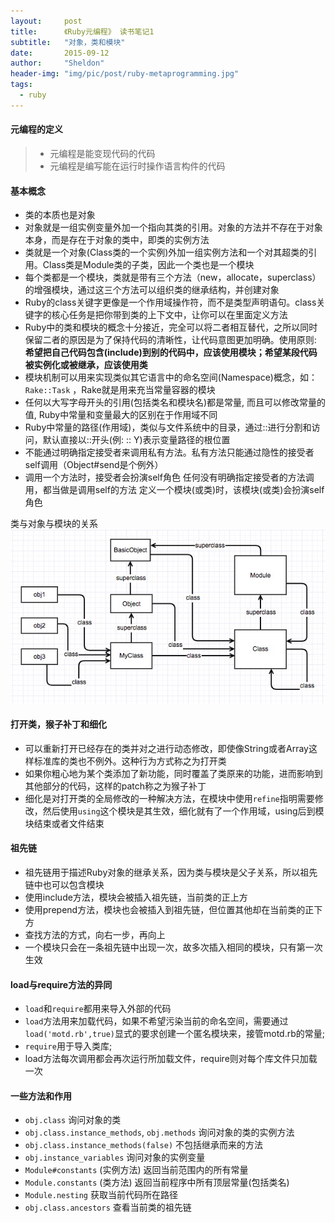 ```yaml
---
layout:     post
title:      《Ruby元编程》 读书笔记1
subtitle:   "对象，类和模块"
date:       2015-09-12
author:     "Sheldon"
header-img: "img/pic/post/ruby-metaprogramming.jpg"
tags:       
  - ruby
---
```


#### 元编程的定义
> * 元编程是能变现代码的代码
> * 元编程是编写能在运行时操作语言构件的代码

#### 基本概念
* 类的本质也是对象
* 对象就是一组实例变量外加一个指向其类的引用。对象的方法并不存在于对象本身，而是存在于对象的类中，即类的实例方法
* 类就是一个对象(Class类的一个实例)外加一组实例方法和一个对其超类的引用。Class类是Module类的子类，因此一个类也是一个模块
* 每个类都是一个模块，类就是带有三个方法（new，allocate，superclass）的增强模块，通过这三个方法可以组织类的继承结构，并创建对象
* Ruby的class关键字更像是一个作用域操作符，而不是类型声明语句。class关键字的核心任务是把你带到类的上下文中，让你可以在里面定义方法
* Ruby中的类和模块的概念十分接近，完全可以将二者相互替代，之所以同时保留二者的原因是为了保持代码的清晰性，让代码意图更加明确。使用原则: **希望把自己代码包含(include)到别的代码中，应该使用模块；希望某段代码被实例化或被继承，应该使用类**
* 模块机制可以用来实现类似其它语言中的命名空间(Namespace)概念，如： `Rake::Task` ，Rake就是用来充当常量容器的模块
* 任何以大写字母开头的引用(包括类名和模块名)都是常量, 而且可以修改常量的值, Ruby中常量和变量最大的区别在于作用域不同
* Ruby中常量的路径(作用域)，类似与文件系统中的目录，通过::进行分割和访问，默认直接以::开头(例: :: Y)表示变量路径的根位置
* 不能通过明确指定接受者来调用私有方法。私有方法只能通过隐性的接受者self调用（Object#send是个例外）
* 调用一个方法时，接受者会扮演self角色 任何没有明确指定接受者的方法调用，都当做是调用self的方法 定义一个模块(或类)时，该模块(或类)会扮演self角色

类与对象与模块的关系
<img src="/assets/images/ruby_metaprogram/obj_class_module.jpg" />

#### 打开类，猴子补丁和细化
* 可以重新打开已经存在的类并对之进行动态修改，即使像String或者Array这样标准库的类也不例外。这种行为方式称之为打开类
* 如果你粗心地为某个类添加了新功能，同时覆盖了类原来的功能，进而影响到其他部分的代码，这样的patch称之为猴子补丁
* 细化是对打开类的全局修改的一种解决方法，在模块中使用`refine`指明需要修改，然后使用`using`这个模块是其生效，细化就有了一个作用域，using后到模块结束或者文件结束

#### 祖先链
* 祖先链用于描述Ruby对象的继承关系，因为类与模块是父子关系，所以祖先链中也可以包含模块
* 使用include方法，模块会被插入祖先链，当前类的正上方
* 使用prepend方法，模块也会被插入到祖先链，但位置其他却在当前类的正下方
* 查找方法的方式，向右一步，再向上
* 一个模块只会在一条祖先链中出现一次，故多次插入相同的模块，只有第一次生效

#### load与require方法的异同
* `load`和`require`都用来导入外部的代码
* `load`方法用来加载代码，如果不希望污染当前的命名空间，需要通过`load('motd.rb',true)`显式的要求创建一个匿名模块来，接管motd.rb的常量; 
* `require`用于导入类库;
* load方法每次调用都会再次运行所加载文件，require则对每个库文件只加载一次

#### 一些方法和作用
* `obj.class` 询问对象的类
* `obj.class.instance_methods`, `obj.methods` 询问对象的类的实例方法
* `obj.class.instance_methods(false)` 不包括继承而来的方法
* `obj.instance_variables` 询问对象的实例变量
* `Module#constants` (实例方法) 返回当前范围内的所有常量
* `Module.constants` (类方法) 返回当前程序中所有顶层常量(包括类名)
* `Module.nesting`  获取当前代码所在路径
* `obj.class.ancestors` 查看当前类的祖先链

